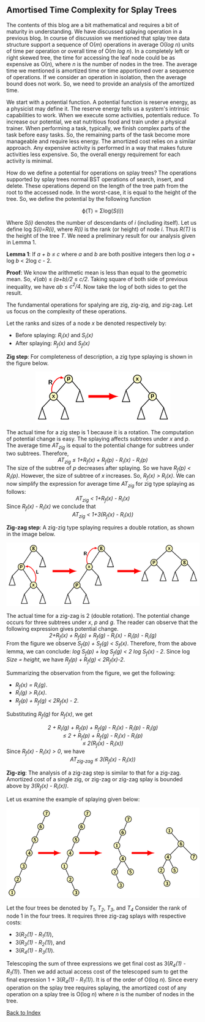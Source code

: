 ## Amortised Time Complexity for Splay Trees

The contents of this blog are a bit mathematical and requires a bit of maturity in understanding. We
have discussed splaying operation in a previous blog. In course of discussion we mentioned that
splay tree data structure support a sequence of O(<i>m</i>) operations in average O(<i>log n</i>)
units of time per operation or overall time of O(<i>m log n</i>). In a completely left or right
skewed tree, the time for accessing the leaf node could be as expensive as O(<i>n</i>), where 
<i>n</i> is the number of nodes in the tree. The average time we mentioned is amortized 
time or time apportioned over a sequence of operations. If we consider an operation in isolation, then
the average bound does not work. So, we need to provide an analysis of the amortized time.

We start with a potential function. A potential function is reserve energy, as a physicist 
may define it. The reserve energy tells us a system's intrinsic capabilities to work. When we execute 
some activities, potentials reduce. To increase our potential, we eat nutritious food and
train under a physical trainer. When performing a task, typically, we finish complex parts
of the task before easy tasks. So, the remaining parts of the task become more manageable and 
require less energy. The amortized cost relies on a similar approach. Any expensive
activity is performed in a way that makes future activities less expensive. So, the overall
energy requirement for each activity is minimal. 
  
How do we define a potential for operations on splay trees? The operations supported by splay trees
normal BST operations of search, insert, and delete. These operations depend on the length of the
tree path from the root to the accessed node.  In the worst-case, it is equal to the height of the tree. So, we define the potential by the following function
<p style="text-align:center">
  &#x3D5;(T) = &Sigma;log(<i>S(i)</i>)
</p>
Where <i>S(i)</i> denotes the number of descendants of <i>i</i> (including itself). Let us define 
log <i>S(i)=R(i)</i>, where <i>R(i)</i> is the rank (or height) of node <i>i</i>. Thus <i>R(T)</i>
is the height of the tree <i>T</i>. 
We need a preliminary result for our analysis given in Lemma 1.

<strong>Lemma 1</strong>: If <i>a + b &le; c</i> where <i>a</i> and <i>b</i> are both positive
integers then log <i>a</i> + log <i>b</i> &lt; 2log <i>c</i> - 2.

<strong>Proof</strong>: We know the arithmetic mean is less than equal to the geometric mean. So,
&radic;(<i>ab</i>) &le; <i>(a+b)/2</i> &le; <i>c/2</i>. Taking square of both side of previous 
inequality, we have <i>ab</i> &le; <i>c<sup>2</sup>/4</i>. Now take the log of both sides to get
the result.

The fundamental operations for spalying
are zig, zig-zig, and zig-zag. Let us focus on the complexity of these operations. 

Let the ranks and sizes of a node <i>x</i> be denoted respectively by:

- Before splaying: <i>R<sub>i</sub>(x)</i> and <i>S<sub>i</sub>(x)</i> 
- After splaying: <i>R<sub>f</sub>(x)</i> and <i>S<sub>f</sub>(x)</i> 

<strong>Zig step</strong>: For completeness of description, a zig type splaying is shown in the figure
below. 
<p style="text-align:center">
  <img src="../images/R-splay.png">
</p>
The actual time for a zig step is 1 because it is a rotation. The computation of potential 
change is easy. The splaying affects subtrees under <i>x</i> and <i>p</i>. 
The average time <i>AT<sub>zig</sub></i> is equal to the potential change for subtrees under
two subtrees. Therefore,
<div style="text-align:center">
  <i>AT<sub>zig</sub> &le; 1+R<sub>f</sub>(x) + R<sub>f</sub>(p) - R<sub>i</sub>(x) - R<sub>i</sub>(p)</i>
</div>
The size of the subtree of <i>p</i> decreases after splaying. So we have 
<i>R<sub>f</sub>(p) &lt; R<sub>i</sub>(p)</i>. However, the size of subtree of <i>x</i>
increases. So, <i>R<sub>f</sub>(x) &gt; R<sub>i</sub>(x)</i>. We can now simplify the
expression for average time <i>AT<sub>zig</sub></i> for zig type splaying as follows:
<div style="text-align:center">
  <i>AT<sub>zig</sub> &lt; 1+R<sub>f</sub>(x) - R<sub>i</sub>(x)</i>
</div>
Since <i>R<sub>f</sub>(x) - R<sub>i</sub>(x)</i> we conclude that 
<div style="text-align:center">
  <i>AT<sub>zig</sub> &lt; 1+3(R<sub>f</sub>(x) - R<sub>i</sub>(x))</i>
</div>

<strong>Zig-zag step</strong>: A zig-zig type splaying requires a double rotation, as shown in 
the image below. 
<p style="text-align:center">
  <img src="../images/LR-splay.png">
</p>
The actual time for a zig-zag is 2 (double rotation). The potential change occurs for three subtrees
under <i>x</i>, <i>p</i> and <i>g</i>. The reader can observe that the following expression gives potential change.
<div style="text-align:center">
  <i>2+R<sub>f</sub>(x) + R<sub>f</sub>(p) + R<sub>f</sub>(g) - R<sub>i</sub>(x) - R<sub>i</sub>(p) - R<sub>i</sub>(g)</i> 
</div>
From the figure we observe <i>S<sub>f</sub>(p) + S<sub>f</sub>(g) &lt; S<sub>f</sub>(x)</i>. Therefore, from the above lemma, we can conclude:
<i>log S<sub>f</sub>(p) + log S<sub>f</sub>(g) &lt; 2 log S<sub>f</sub>(x) - 2</i>. Since log <i>Size = height</i>, we have <i>R<sub>f</sub>(p) + R<sub>f</sub>(g) &lt; 2R<sub>f</sub>(x)-2</i>.

Summarizing the observation from the figure, we get the following:

- <i>R<sub>f</sub>(x) = R<sub>i</sub>(g)</i>.
- <i>R<sub>i</sub>(g) &gt; R<sub>i</sub>(x)</i>.
- <i>R<sub>f</sub>(p) + R<sub>f</sub>(g) &lt; 2R<sub>f</sub>(x) - 2</i>.

Substituting <i>R<sub>f</sub>(g)</i> for <i>R<sub>f</sub>(x)</i>, we get
<div style="text-align:center">
  <i>2 + R<sub>i</sub>(g) +  R<sub>f</sub>(p) + R<sub>f</sub>(g) - R<sub>i</sub>(x) - R<sub>i</sub>(p) - R<sub>i</sub>(g)</i> <br>
  <i>&le; 2 + R<sub>f</sub>(p) + R<sub>f</sub>(g) - R<sub>i</sub>(x) - R<sub>i</sub>(p)</i><br>
  <i>&le; 2(R<sub>f</sub>(x) - R<sub>i</sub>(x))</i>
</div>
Since <i>R<sub>f</sub>(x) - R<sub>i</sub>(x) &gt; 0</i>, we have
<div style="text-align:center">
  <i>AT<sub>zig-zag</sub> &le; 3(R<sub>f</sub>(x) - R<sub>i</sub>(x))</i>
  </div>
  
  <strong>Zig-zig</strong>: The analysis of a zig-zag step is similar to that for a zig-zag. Amortized cost
  of a single zig, or zig-zag or zig-zag splay is bounded above by <i>3(R<sub>f</sub>(x) - R<sub>i</sub>(x))</i>.
  
Let us examine the example of splaying given below:
<p style="text-align:center">
  <img src="../images/splayExample2.png">
</p>
Let the four trees be denoted by  <i>T<sub>1</sub></i>, <i>T<sub>2</sub></i>, <i>T<sub>3</sub></i>, and
<i>T<sub>4</sub></i>
Consider the rank of node 1 in the four trees. It requires three zig-zag splays with 
respective costs:

  - 3(<i>R<sub>2</sub>(1) - R<sub>1</sub>(1)</i>),
  - 3(<i>R<sub>3</sub>(1) - R<sub>2</sub>(1)</i>), and
  - 3(<i>R<sub>4</sub>(1) - R<sub>3</sub>(1)</i>).
 
Telescoping the sum of three expressions we get final cost as 
3(<i>R<sub>4</sub>(1) - R<sub>1</sub>(1)</i>). Then we add
actual access cost of the telescoped sum to get the final expression 1 +  3(<i>R<sub>4</sub>(1) - R<sub>1</sub>(1)</i>). It is of the order of
O(log <i>n</i>). Since every operation on the splay tree requires splaying, the amortized cost of 
any operation on a splay tree is O(log <i>n</i>) where <i>n</i> is the number of nodes in the 
tree.

[Back to Index](../index.md)
